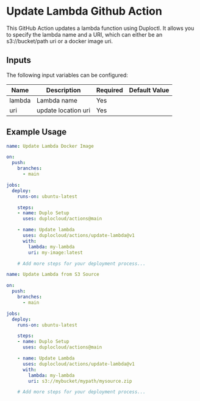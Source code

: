 # Update Lambda Github Action

This GitHub Action updates a lambda function using Duploctl. It allows you to specify the lambda name and a URI, which can either be an s3://bucket/path uri or a docker image uri.

## Inputs

The following input variables can be configured:

| Name      | Description                | Required | Default Value |
|-----------|----------------------------|----------|---------------|
| lambda    | Lambda name                | Yes      |               |
| uri       | update location uri        | Yes      |               |


## Example Usage

```yaml
name: Update Lambda Docker Image

on:
  push:
    branches:
      - main

jobs:
  deploy:
    runs-on: ubuntu-latest

    steps:
    - name: Duplo Setup
      uses: duplocloud/actions@main

    - name: Update lambda
      uses: duplocloud/actions/update-lambda@v1
      with:
        lambda: my-lambda
        uri: my-image:latest

    # Add more steps for your deployment process...
```
```yaml
name: Update Lambda from S3 Source

on:
  push:
    branches:
      - main

jobs:
  deploy:
    runs-on: ubuntu-latest

    steps:
    - name: Duplo Setup
      uses: duplocloud/actions@main

    - name: Update Lambda
      uses: duplocloud/actions/update-lambda@v1
      with:
        lambda: my-lambda
        uri: s3://mybucket/mypath/mysource.zip

    # Add more steps for your deployment process...
```
